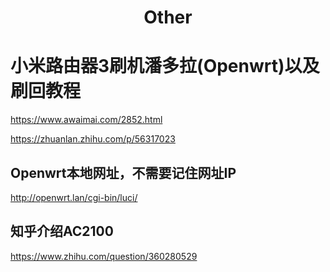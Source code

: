 <h1 align="center">Other</h1>


# 小米路由器3刷机潘多拉(Openwrt)以及刷回教程

https://www.awaimai.com/2852.html





https://zhuanlan.zhihu.com/p/56317023







## Openwrt本地网址，不需要记住网址IP

http://openwrt.lan/cgi-bin/luci/





## 知乎介绍AC2100

https://www.zhihu.com/question/360280529





